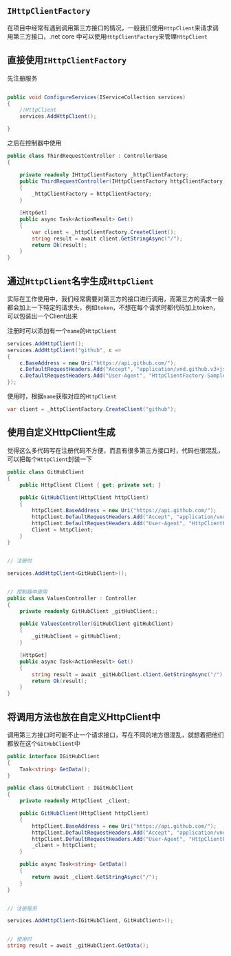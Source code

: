 ## ```IHttpClientFactory```

在项目中经常有遇到调用第三方接口的情况，一般我们使用```HttpClient```来请求调用第三方接口，.net core 中可以使用```HttpClientFactory```来管理```HttpClient```

## 直接使用```IHttpClientFactory```

先注册服务

```c#

public void ConfigureServices(IServiceCollection services)
{
    //HttpClient
    services.AddHttpClient();

}

```

之后在控制器中使用

```c#
public class ThirdRequestController : ControllerBase
{

    private readonly IHttpClientFactory _httpClientFactory;
    public ThirdRequestController(IHttpClientFactory httpClientFactory)
    {
        _httpClientFactory = httpClientFactory;
    }

    [HttpGet]
    public async Task<ActionResult> Get()
    {
        var client = _httpClientFactory.CreateClient();
        string result = await client.GetStringAsync("/");
        return Ok(result);
    }
}

```


## 通过```HttpClient```名字生成```HttpClient```

实际在工作使用中，我们经常需要对第三方的接口进行调用，而第三方的请求一般都会加上一下特定的请求头，例如```token```，不想在每个请求时都代码加上token，可以包装出一个Client出来

注册时可以添加有一个```name```的```HttpClient```
```c#
services.AddHttpClient();
services.AddHttpClient("github", c =>
{
    c.BaseAddress = new Uri("https://api.github.com/");
    c.DefaultRequestHeaders.Add("Accept", "application/vnd.github.v3+json");
    c.DefaultRequestHeaders.Add("User-Agent", "HttpClientFactory-Sample");
});
```

使用时，根据```name```获取对应的```HttpClient```

```c#
var client = _httpClientFactory.CreateClient("github");

```


## 使用自定义HttpClient生成

觉得这么多代码写在注册代码不方便，而且有很多第三方接口时，代码也很混乱，可以把每个```HttpClient```封装一下

```c#
public class GitHubClient
{
    public HttpClient Client { get; private set; }
    
    public GitHubClient(HttpClient httpClient)
    {
        httpClient.BaseAddress = new Uri("https://api.github.com/");
        httpClient.DefaultRequestHeaders.Add("Accept", "application/vnd.github.v3+json");
        httpClient.DefaultRequestHeaders.Add("User-Agent", "HttpClientFactory-Sample");
        Client = httpClient;
    }
}


// 注册时

services.AddHttpClient<GitHubClient>();


// 控制器中使用
public class ValuesController : Controller
{
    private readonly GitHubClient _gitHubClient;;

    public ValuesController(GitHubClient gitHubClient)
    {
        _gitHubClient = gitHubClient;
    }

    [HttpGet]
    public async Task<ActionResult> Get()
    {
        string result = await _gitHubClient.client.GetStringAsync("/");
        return Ok(result);
    }
}
```

## 将调用方法也放在自定义HttpClient中

调用第三方接口时可能不止一个请求接口，写在不同的地方很混乱，就想着把他们都放在这个```GitHubClient```中

```c#
public interface IGitHubClient
{
    Task<string> GetData();
}

public class GitHubClient : IGitHubClient
{
    private readonly HttpClient _client;

    public GitHubClient(HttpClient httpClient)
    {
        httpClient.BaseAddress = new Uri("https://api.github.com/");
        httpClient.DefaultRequestHeaders.Add("Accept", "application/vnd.github.v3+json");
        httpClient.DefaultRequestHeaders.Add("User-Agent", "HttpClientFactory-Sample");
        _client = httpClient;
    }

    public async Task<string> GetData()
    {
        return await _client.GetStringAsync("/");
    }
}


// 注册服务

services.AddHttpClient<IGitHubClient, GitHubClient>();


// 使用时
string result = await _gitHubClient.GetData();

```


